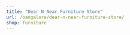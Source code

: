 ```yaml
---
title: "Dear N Near Furniture Store"
url: /bangalore/dear-n-near-furniture-store/
shop: furniture
---
```

